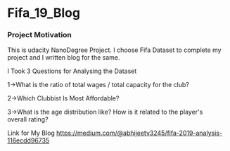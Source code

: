 # Fifa_19_Blog

### Project Motivation

This is udacity NanoDegree Project.
I choose Fifa Dataset to complete my project and I written blog for the same.

I Took 3 Questions for Analysing the Dataset

1->What is the ratio of total wages / total capacity for the club?

2->Which Clubbist Is Most Affordable?

3->What is the age distribution like? How is it related to the player's overall rating?

Link for My Blog https://medium.com/@abhijeetv3245/fifa-2019-analysis-116ecdd96735
